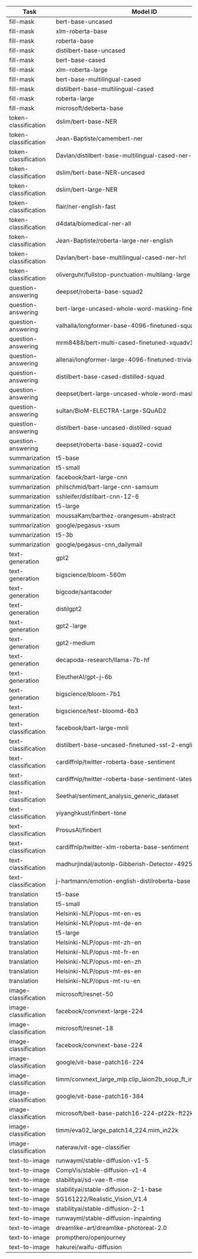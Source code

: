 | Task | Model ID | Status |
| --- | --- | --- |
| fill-mask | bert-base-uncased | [![Importing bert-base-uncased](https://github.com/Azure/azureml-examples/actions/workflows/import-bert-base-uncased.yaml/badge.svg?branch=hrishikesh/model-import-workflows)](https://github.com/Azure/azureml-examples/actions/workflows/import-bert-base-uncased.yaml?branch=hrishikesh/model-import-workflows) |
| fill-mask | xlm-roberta-base | [![Importing xlm-roberta-base](https://github.com/Azure/azureml-examples/actions/workflows/import-xlm-roberta-base.yaml/badge.svg?branch=hrishikesh/model-import-workflows)](https://github.com/Azure/azureml-examples/actions/workflows/import-xlm-roberta-base.yaml?branch=hrishikesh/model-import-workflows) |
| fill-mask | roberta-base | [![Importing roberta-base](https://github.com/Azure/azureml-examples/actions/workflows/import-roberta-base.yaml/badge.svg?branch=hrishikesh/model-import-workflows)](https://github.com/Azure/azureml-examples/actions/workflows/import-roberta-base.yaml?branch=hrishikesh/model-import-workflows) |
| fill-mask | distilbert-base-uncased | [![Importing distilbert-base-uncased](https://github.com/Azure/azureml-examples/actions/workflows/import-distilbert-base-uncased.yaml/badge.svg?branch=hrishikesh/model-import-workflows)](https://github.com/Azure/azureml-examples/actions/workflows/import-distilbert-base-uncased.yaml?branch=hrishikesh/model-import-workflows) |
| fill-mask | bert-base-cased | [![Importing bert-base-cased](https://github.com/Azure/azureml-examples/actions/workflows/import-bert-base-cased.yaml/badge.svg?branch=hrishikesh/model-import-workflows)](https://github.com/Azure/azureml-examples/actions/workflows/import-bert-base-cased.yaml?branch=hrishikesh/model-import-workflows) |
| fill-mask | xlm-roberta-large | [![Importing xlm-roberta-large](https://github.com/Azure/azureml-examples/actions/workflows/import-xlm-roberta-large.yaml/badge.svg?branch=hrishikesh/model-import-workflows)](https://github.com/Azure/azureml-examples/actions/workflows/import-xlm-roberta-large.yaml?branch=hrishikesh/model-import-workflows) |
| fill-mask | bert-base-multilingual-cased | [![Importing bert-base-multilingual-cased](https://github.com/Azure/azureml-examples/actions/workflows/import-bert-base-multilingual-cased.yaml/badge.svg?branch=hrishikesh/model-import-workflows)](https://github.com/Azure/azureml-examples/actions/workflows/import-bert-base-multilingual-cased.yaml?branch=hrishikesh/model-import-workflows) |
| fill-mask | distilbert-base-multilingual-cased | [![Importing distilbert-base-multilingual-cased](https://github.com/Azure/azureml-examples/actions/workflows/import-distilbert-base-multilingual-cased.yaml/badge.svg?branch=hrishikesh/model-import-workflows)](https://github.com/Azure/azureml-examples/actions/workflows/import-distilbert-base-multilingual-cased.yaml?branch=hrishikesh/model-import-workflows) |
| fill-mask | roberta-large | [![Importing roberta-large](https://github.com/Azure/azureml-examples/actions/workflows/import-roberta-large.yaml/badge.svg?branch=hrishikesh/model-import-workflows)](https://github.com/Azure/azureml-examples/actions/workflows/import-roberta-large.yaml?branch=hrishikesh/model-import-workflows) |
| fill-mask | microsoft/deberta-base | [![Importing microsoft/deberta-base](https://github.com/Azure/azureml-examples/actions/workflows/import-microsoft-deberta-base.yaml/badge.svg?branch=hrishikesh/model-import-workflows)](https://github.com/Azure/azureml-examples/actions/workflows/import-microsoft-deberta-base.yaml?branch=hrishikesh/model-import-workflows) |
| token-classification | dslim/bert-base-NER | [![Importing dslim/bert-base-NER](https://github.com/Azure/azureml-examples/actions/workflows/import-dslim-bert-base-NER.yaml/badge.svg?branch=hrishikesh/model-import-workflows)](https://github.com/Azure/azureml-examples/actions/workflows/import-dslim-bert-base-NER.yaml?branch=hrishikesh/model-import-workflows) |
| token-classification | Jean-Baptiste/camembert-ner | [![Importing Jean-Baptiste/camembert-ner](https://github.com/Azure/azureml-examples/actions/workflows/import-Jean-Baptiste-camembert-ner.yaml/badge.svg?branch=hrishikesh/model-import-workflows)](https://github.com/Azure/azureml-examples/actions/workflows/import-Jean-Baptiste-camembert-ner.yaml?branch=hrishikesh/model-import-workflows) |
| token-classification | Davlan/distilbert-base-multilingual-cased-ner-hrl | [![Importing Davlan/distilbert-base-multilingual-cased-ner-hrl](https://github.com/Azure/azureml-examples/actions/workflows/import-Davlan-distilbert-base-multilingual-cased-ner-hrl.yaml/badge.svg?branch=hrishikesh/model-import-workflows)](https://github.com/Azure/azureml-examples/actions/workflows/import-Davlan-distilbert-base-multilingual-cased-ner-hrl.yaml?branch=hrishikesh/model-import-workflows) |
| token-classification | dslim/bert-base-NER-uncased | [![Importing dslim/bert-base-NER-uncased](https://github.com/Azure/azureml-examples/actions/workflows/import-dslim-bert-base-NER-uncased.yaml/badge.svg?branch=hrishikesh/model-import-workflows)](https://github.com/Azure/azureml-examples/actions/workflows/import-dslim-bert-base-NER-uncased.yaml?branch=hrishikesh/model-import-workflows) |
| token-classification | dslim/bert-large-NER | [![Importing dslim/bert-large-NER](https://github.com/Azure/azureml-examples/actions/workflows/import-dslim-bert-large-NER.yaml/badge.svg?branch=hrishikesh/model-import-workflows)](https://github.com/Azure/azureml-examples/actions/workflows/import-dslim-bert-large-NER.yaml?branch=hrishikesh/model-import-workflows) |
| token-classification | flair/ner-english-fast | [![Importing flair/ner-english-fast](https://github.com/Azure/azureml-examples/actions/workflows/import-flair-ner-english-fast.yaml/badge.svg?branch=hrishikesh/model-import-workflows)](https://github.com/Azure/azureml-examples/actions/workflows/import-flair-ner-english-fast.yaml?branch=hrishikesh/model-import-workflows) |
| token-classification | d4data/biomedical-ner-all | [![Importing d4data/biomedical-ner-all](https://github.com/Azure/azureml-examples/actions/workflows/import-d4data-biomedical-ner-all.yaml/badge.svg?branch=hrishikesh/model-import-workflows)](https://github.com/Azure/azureml-examples/actions/workflows/import-d4data-biomedical-ner-all.yaml?branch=hrishikesh/model-import-workflows) |
| token-classification | Jean-Baptiste/roberta-large-ner-english | [![Importing Jean-Baptiste/roberta-large-ner-english](https://github.com/Azure/azureml-examples/actions/workflows/import-Jean-Baptiste-roberta-large-ner-english.yaml/badge.svg?branch=hrishikesh/model-import-workflows)](https://github.com/Azure/azureml-examples/actions/workflows/import-Jean-Baptiste-roberta-large-ner-english.yaml?branch=hrishikesh/model-import-workflows) |
| token-classification | Davlan/bert-base-multilingual-cased-ner-hrl | [![Importing Davlan/bert-base-multilingual-cased-ner-hrl](https://github.com/Azure/azureml-examples/actions/workflows/import-Davlan-bert-base-multilingual-cased-ner-hrl.yaml/badge.svg?branch=hrishikesh/model-import-workflows)](https://github.com/Azure/azureml-examples/actions/workflows/import-Davlan-bert-base-multilingual-cased-ner-hrl.yaml?branch=hrishikesh/model-import-workflows) |
| token-classification | oliverguhr/fullstop-punctuation-multilang-large | [![Importing oliverguhr/fullstop-punctuation-multilang-large](https://github.com/Azure/azureml-examples/actions/workflows/import-oliverguhr-fullstop-punctuation-multilang-large.yaml/badge.svg?branch=hrishikesh/model-import-workflows)](https://github.com/Azure/azureml-examples/actions/workflows/import-oliverguhr-fullstop-punctuation-multilang-large.yaml?branch=hrishikesh/model-import-workflows) |
| question-answering | deepset/roberta-base-squad2 | [![Importing deepset/roberta-base-squad2](https://github.com/Azure/azureml-examples/actions/workflows/import-deepset-roberta-base-squad2.yaml/badge.svg?branch=hrishikesh/model-import-workflows)](https://github.com/Azure/azureml-examples/actions/workflows/import-deepset-roberta-base-squad2.yaml?branch=hrishikesh/model-import-workflows) |
| question-answering | bert-large-uncased-whole-word-masking-finetuned-squad | [![Importing bert-large-uncased-whole-word-masking-finetuned-squad](https://github.com/Azure/azureml-examples/actions/workflows/import-bert-large-uncased-whole-word-masking-finetuned-squad.yaml/badge.svg?branch=hrishikesh/model-import-workflows)](https://github.com/Azure/azureml-examples/actions/workflows/import-bert-large-uncased-whole-word-masking-finetuned-squad.yaml?branch=hrishikesh/model-import-workflows) |
| question-answering | valhalla/longformer-base-4096-finetuned-squadv1 | [![Importing valhalla/longformer-base-4096-finetuned-squadv1](https://github.com/Azure/azureml-examples/actions/workflows/import-valhalla-longformer-base-4096-finetuned-squadv1.yaml/badge.svg?branch=hrishikesh/model-import-workflows)](https://github.com/Azure/azureml-examples/actions/workflows/import-valhalla-longformer-base-4096-finetuned-squadv1.yaml?branch=hrishikesh/model-import-workflows) |
| question-answering | mrm8488/bert-multi-cased-finetuned-xquadv1 | [![Importing mrm8488/bert-multi-cased-finetuned-xquadv1](https://github.com/Azure/azureml-examples/actions/workflows/import-mrm8488-bert-multi-cased-finetuned-xquadv1.yaml/badge.svg?branch=hrishikesh/model-import-workflows)](https://github.com/Azure/azureml-examples/actions/workflows/import-mrm8488-bert-multi-cased-finetuned-xquadv1.yaml?branch=hrishikesh/model-import-workflows) |
| question-answering | allenai/longformer-large-4096-finetuned-triviaqa | [![Importing allenai/longformer-large-4096-finetuned-triviaqa](https://github.com/Azure/azureml-examples/actions/workflows/import-allenai-longformer-large-4096-finetuned-triviaqa.yaml/badge.svg?branch=hrishikesh/model-import-workflows)](https://github.com/Azure/azureml-examples/actions/workflows/import-allenai-longformer-large-4096-finetuned-triviaqa.yaml?branch=hrishikesh/model-import-workflows) |
| question-answering | distilbert-base-cased-distilled-squad | [![Importing distilbert-base-cased-distilled-squad](https://github.com/Azure/azureml-examples/actions/workflows/import-distilbert-base-cased-distilled-squad.yaml/badge.svg?branch=hrishikesh/model-import-workflows)](https://github.com/Azure/azureml-examples/actions/workflows/import-distilbert-base-cased-distilled-squad.yaml?branch=hrishikesh/model-import-workflows) |
| question-answering | deepset/bert-large-uncased-whole-word-masking-squad2 | [![Importing deepset/bert-large-uncased-whole-word-masking-squad2](https://github.com/Azure/azureml-examples/actions/workflows/import-deepset-bert-large-uncased-whole-word-masking-squad2.yaml/badge.svg?branch=hrishikesh/model-import-workflows)](https://github.com/Azure/azureml-examples/actions/workflows/import-deepset-bert-large-uncased-whole-word-masking-squad2.yaml?branch=hrishikesh/model-import-workflows) |
| question-answering | sultan/BioM-ELECTRA-Large-SQuAD2 | [![Importing sultan/BioM-ELECTRA-Large-SQuAD2](https://github.com/Azure/azureml-examples/actions/workflows/import-sultan-BioM-ELECTRA-Large-SQuAD2.yaml/badge.svg?branch=hrishikesh/model-import-workflows)](https://github.com/Azure/azureml-examples/actions/workflows/import-sultan-BioM-ELECTRA-Large-SQuAD2.yaml?branch=hrishikesh/model-import-workflows) |
| question-answering | distilbert-base-uncased-distilled-squad | [![Importing distilbert-base-uncased-distilled-squad](https://github.com/Azure/azureml-examples/actions/workflows/import-distilbert-base-uncased-distilled-squad.yaml/badge.svg?branch=hrishikesh/model-import-workflows)](https://github.com/Azure/azureml-examples/actions/workflows/import-distilbert-base-uncased-distilled-squad.yaml?branch=hrishikesh/model-import-workflows) |
| question-answering | deepset/roberta-base-squad2-covid | [![Importing deepset/roberta-base-squad2-covid](https://github.com/Azure/azureml-examples/actions/workflows/import-deepset-roberta-base-squad2-covid.yaml/badge.svg?branch=hrishikesh/model-import-workflows)](https://github.com/Azure/azureml-examples/actions/workflows/import-deepset-roberta-base-squad2-covid.yaml?branch=hrishikesh/model-import-workflows) |
| summarization | t5-base | [![Importing t5-base](https://github.com/Azure/azureml-examples/actions/workflows/import-t5-base.yaml/badge.svg?branch=hrishikesh/model-import-workflows)](https://github.com/Azure/azureml-examples/actions/workflows/import-t5-base.yaml?branch=hrishikesh/model-import-workflows) |
| summarization | t5-small | [![Importing t5-small](https://github.com/Azure/azureml-examples/actions/workflows/import-t5-small.yaml/badge.svg?branch=hrishikesh/model-import-workflows)](https://github.com/Azure/azureml-examples/actions/workflows/import-t5-small.yaml?branch=hrishikesh/model-import-workflows) |
| summarization | facebook/bart-large-cnn | [![Importing facebook/bart-large-cnn](https://github.com/Azure/azureml-examples/actions/workflows/import-facebook-bart-large-cnn.yaml/badge.svg?branch=hrishikesh/model-import-workflows)](https://github.com/Azure/azureml-examples/actions/workflows/import-facebook-bart-large-cnn.yaml?branch=hrishikesh/model-import-workflows) |
| summarization | philschmid/bart-large-cnn-samsum | [![Importing philschmid/bart-large-cnn-samsum](https://github.com/Azure/azureml-examples/actions/workflows/import-philschmid-bart-large-cnn-samsum.yaml/badge.svg?branch=hrishikesh/model-import-workflows)](https://github.com/Azure/azureml-examples/actions/workflows/import-philschmid-bart-large-cnn-samsum.yaml?branch=hrishikesh/model-import-workflows) |
| summarization | sshleifer/distilbart-cnn-12-6 | [![Importing sshleifer/distilbart-cnn-12-6](https://github.com/Azure/azureml-examples/actions/workflows/import-sshleifer-distilbart-cnn-12-6.yaml/badge.svg?branch=hrishikesh/model-import-workflows)](https://github.com/Azure/azureml-examples/actions/workflows/import-sshleifer-distilbart-cnn-12-6.yaml?branch=hrishikesh/model-import-workflows) |
| summarization | t5-large | [![Importing t5-large](https://github.com/Azure/azureml-examples/actions/workflows/import-t5-large.yaml/badge.svg?branch=hrishikesh/model-import-workflows)](https://github.com/Azure/azureml-examples/actions/workflows/import-t5-large.yaml?branch=hrishikesh/model-import-workflows) |
| summarization | moussaKam/barthez-orangesum-abstract | [![Importing moussaKam/barthez-orangesum-abstract](https://github.com/Azure/azureml-examples/actions/workflows/import-moussaKam-barthez-orangesum-abstract.yaml/badge.svg?branch=hrishikesh/model-import-workflows)](https://github.com/Azure/azureml-examples/actions/workflows/import-moussaKam-barthez-orangesum-abstract.yaml?branch=hrishikesh/model-import-workflows) |
| summarization | google/pegasus-xsum | [![Importing google/pegasus-xsum](https://github.com/Azure/azureml-examples/actions/workflows/import-google-pegasus-xsum.yaml/badge.svg?branch=hrishikesh/model-import-workflows)](https://github.com/Azure/azureml-examples/actions/workflows/import-google-pegasus-xsum.yaml?branch=hrishikesh/model-import-workflows) |
| summarization | t5-3b | [![Importing t5-3b](https://github.com/Azure/azureml-examples/actions/workflows/import-t5-3b.yaml/badge.svg?branch=hrishikesh/model-import-workflows)](https://github.com/Azure/azureml-examples/actions/workflows/import-t5-3b.yaml?branch=hrishikesh/model-import-workflows) |
| summarization | google/pegasus-cnn_dailymail | [![Importing google/pegasus-cnn_dailymail](https://github.com/Azure/azureml-examples/actions/workflows/import-google-pegasus-cnn_dailymail.yaml/badge.svg?branch=hrishikesh/model-import-workflows)](https://github.com/Azure/azureml-examples/actions/workflows/import-google-pegasus-cnn_dailymail.yaml?branch=hrishikesh/model-import-workflows) |
| text-generation | gpt2 | [![Importing gpt2](https://github.com/Azure/azureml-examples/actions/workflows/import-gpt2.yaml/badge.svg?branch=hrishikesh/model-import-workflows)](https://github.com/Azure/azureml-examples/actions/workflows/import-gpt2.yaml?branch=hrishikesh/model-import-workflows) |
| text-generation | bigscience/bloom-560m | [![Importing bigscience/bloom-560m](https://github.com/Azure/azureml-examples/actions/workflows/import-bigscience-bloom-560m.yaml/badge.svg?branch=hrishikesh/model-import-workflows)](https://github.com/Azure/azureml-examples/actions/workflows/import-bigscience-bloom-560m.yaml?branch=hrishikesh/model-import-workflows) |
| text-generation | bigcode/santacoder | [![Importing bigcode/santacoder](https://github.com/Azure/azureml-examples/actions/workflows/import-bigcode-santacoder.yaml/badge.svg?branch=hrishikesh/model-import-workflows)](https://github.com/Azure/azureml-examples/actions/workflows/import-bigcode-santacoder.yaml?branch=hrishikesh/model-import-workflows) |
| text-generation | distilgpt2 | [![Importing distilgpt2](https://github.com/Azure/azureml-examples/actions/workflows/import-distilgpt2.yaml/badge.svg?branch=hrishikesh/model-import-workflows)](https://github.com/Azure/azureml-examples/actions/workflows/import-distilgpt2.yaml?branch=hrishikesh/model-import-workflows) |
| text-generation | gpt2-large | [![Importing gpt2-large](https://github.com/Azure/azureml-examples/actions/workflows/import-gpt2-large.yaml/badge.svg?branch=hrishikesh/model-import-workflows)](https://github.com/Azure/azureml-examples/actions/workflows/import-gpt2-large.yaml?branch=hrishikesh/model-import-workflows) |
| text-generation | gpt2-medium | [![Importing gpt2-medium](https://github.com/Azure/azureml-examples/actions/workflows/import-gpt2-medium.yaml/badge.svg?branch=hrishikesh/model-import-workflows)](https://github.com/Azure/azureml-examples/actions/workflows/import-gpt2-medium.yaml?branch=hrishikesh/model-import-workflows) |
| text-generation | decapoda-research/llama-7b-hf | [![Importing decapoda-research/llama-7b-hf](https://github.com/Azure/azureml-examples/actions/workflows/import-decapoda-research-llama-7b-hf.yaml/badge.svg?branch=hrishikesh/model-import-workflows)](https://github.com/Azure/azureml-examples/actions/workflows/import-decapoda-research-llama-7b-hf.yaml?branch=hrishikesh/model-import-workflows) |
| text-generation | EleutherAI/gpt-j-6b | [![Importing EleutherAI/gpt-j-6b](https://github.com/Azure/azureml-examples/actions/workflows/import-EleutherAI-gpt-j-6b.yaml/badge.svg?branch=hrishikesh/model-import-workflows)](https://github.com/Azure/azureml-examples/actions/workflows/import-EleutherAI-gpt-j-6b.yaml?branch=hrishikesh/model-import-workflows) |
| text-generation | bigscience/bloom-7b1 | [![Importing bigscience/bloom-7b1](https://github.com/Azure/azureml-examples/actions/workflows/import-bigscience-bloom-7b1.yaml/badge.svg?branch=hrishikesh/model-import-workflows)](https://github.com/Azure/azureml-examples/actions/workflows/import-bigscience-bloom-7b1.yaml?branch=hrishikesh/model-import-workflows) |
| text-generation | bigscience/test-bloomd-6b3 | [![Importing bigscience/test-bloomd-6b3](https://github.com/Azure/azureml-examples/actions/workflows/import-bigscience-test-bloomd-6b3.yaml/badge.svg?branch=hrishikesh/model-import-workflows)](https://github.com/Azure/azureml-examples/actions/workflows/import-bigscience-test-bloomd-6b3.yaml?branch=hrishikesh/model-import-workflows) |
| text-classification | facebook/bart-large-mnli | [![Importing facebook/bart-large-mnli](https://github.com/Azure/azureml-examples/actions/workflows/import-facebook-bart-large-mnli.yaml/badge.svg?branch=hrishikesh/model-import-workflows)](https://github.com/Azure/azureml-examples/actions/workflows/import-facebook-bart-large-mnli.yaml?branch=hrishikesh/model-import-workflows) |
| text-classification | distilbert-base-uncased-finetuned-sst-2-english | [![Importing distilbert-base-uncased-finetuned-sst-2-english](https://github.com/Azure/azureml-examples/actions/workflows/import-distilbert-base-uncased-finetuned-sst-2-english.yaml/badge.svg?branch=hrishikesh/model-import-workflows)](https://github.com/Azure/azureml-examples/actions/workflows/import-distilbert-base-uncased-finetuned-sst-2-english.yaml?branch=hrishikesh/model-import-workflows) |
| text-classification | cardiffnlp/twitter-roberta-base-sentiment | [![Importing cardiffnlp/twitter-roberta-base-sentiment](https://github.com/Azure/azureml-examples/actions/workflows/import-cardiffnlp-twitter-roberta-base-sentiment.yaml/badge.svg?branch=hrishikesh/model-import-workflows)](https://github.com/Azure/azureml-examples/actions/workflows/import-cardiffnlp-twitter-roberta-base-sentiment.yaml?branch=hrishikesh/model-import-workflows) |
| text-classification | cardiffnlp/twitter-roberta-base-sentiment-latest | [![Importing cardiffnlp/twitter-roberta-base-sentiment-latest](https://github.com/Azure/azureml-examples/actions/workflows/import-cardiffnlp-twitter-roberta-base-sentiment-latest.yaml/badge.svg?branch=hrishikesh/model-import-workflows)](https://github.com/Azure/azureml-examples/actions/workflows/import-cardiffnlp-twitter-roberta-base-sentiment-latest.yaml?branch=hrishikesh/model-import-workflows) |
| text-classification | Seethal/sentiment_analysis_generic_dataset | [![Importing Seethal/sentiment_analysis_generic_dataset](https://github.com/Azure/azureml-examples/actions/workflows/import-Seethal-sentiment_analysis_generic_dataset.yaml/badge.svg?branch=hrishikesh/model-import-workflows)](https://github.com/Azure/azureml-examples/actions/workflows/import-Seethal-sentiment_analysis_generic_dataset.yaml?branch=hrishikesh/model-import-workflows) |
| text-classification | yiyanghkust/finbert-tone | [![Importing yiyanghkust/finbert-tone](https://github.com/Azure/azureml-examples/actions/workflows/import-yiyanghkust-finbert-tone.yaml/badge.svg?branch=hrishikesh/model-import-workflows)](https://github.com/Azure/azureml-examples/actions/workflows/import-yiyanghkust-finbert-tone.yaml?branch=hrishikesh/model-import-workflows) |
| text-classification | ProsusAI/finbert | [![Importing ProsusAI/finbert](https://github.com/Azure/azureml-examples/actions/workflows/import-ProsusAI-finbert.yaml/badge.svg?branch=hrishikesh/model-import-workflows)](https://github.com/Azure/azureml-examples/actions/workflows/import-ProsusAI-finbert.yaml?branch=hrishikesh/model-import-workflows) |
| text-classification | cardiffnlp/twitter-xlm-roberta-base-sentiment | [![Importing cardiffnlp/twitter-xlm-roberta-base-sentiment](https://github.com/Azure/azureml-examples/actions/workflows/import-cardiffnlp-twitter-xlm-roberta-base-sentiment.yaml/badge.svg?branch=hrishikesh/model-import-workflows)](https://github.com/Azure/azureml-examples/actions/workflows/import-cardiffnlp-twitter-xlm-roberta-base-sentiment.yaml?branch=hrishikesh/model-import-workflows) |
| text-classification | madhurjindal/autonlp-Gibberish-Detector-492513457 | [![Importing madhurjindal/autonlp-Gibberish-Detector-492513457](https://github.com/Azure/azureml-examples/actions/workflows/import-madhurjindal-autonlp-Gibberish-Detector-492513457.yaml/badge.svg?branch=hrishikesh/model-import-workflows)](https://github.com/Azure/azureml-examples/actions/workflows/import-madhurjindal-autonlp-Gibberish-Detector-492513457.yaml?branch=hrishikesh/model-import-workflows) |
| text-classification | j-hartmann/emotion-english-distilroberta-base | [![Importing j-hartmann/emotion-english-distilroberta-base](https://github.com/Azure/azureml-examples/actions/workflows/import-j-hartmann-emotion-english-distilroberta-base.yaml/badge.svg?branch=hrishikesh/model-import-workflows)](https://github.com/Azure/azureml-examples/actions/workflows/import-j-hartmann-emotion-english-distilroberta-base.yaml?branch=hrishikesh/model-import-workflows) |
| translation | t5-base | [![Importing t5-base](https://github.com/Azure/azureml-examples/actions/workflows/import-t5-base.yaml/badge.svg?branch=hrishikesh/model-import-workflows)](https://github.com/Azure/azureml-examples/actions/workflows/import-t5-base.yaml?branch=hrishikesh/model-import-workflows) |
| translation | t5-small | [![Importing t5-small](https://github.com/Azure/azureml-examples/actions/workflows/import-t5-small.yaml/badge.svg?branch=hrishikesh/model-import-workflows)](https://github.com/Azure/azureml-examples/actions/workflows/import-t5-small.yaml?branch=hrishikesh/model-import-workflows) |
| translation | Helsinki-NLP/opus-mt-en-es | [![Importing Helsinki-NLP/opus-mt-en-es](https://github.com/Azure/azureml-examples/actions/workflows/import-Helsinki-NLP-opus-mt-en-es.yaml/badge.svg?branch=hrishikesh/model-import-workflows)](https://github.com/Azure/azureml-examples/actions/workflows/import-Helsinki-NLP-opus-mt-en-es.yaml?branch=hrishikesh/model-import-workflows) |
| translation | Helsinki-NLP/opus-mt-de-en | [![Importing Helsinki-NLP/opus-mt-de-en](https://github.com/Azure/azureml-examples/actions/workflows/import-Helsinki-NLP-opus-mt-de-en.yaml/badge.svg?branch=hrishikesh/model-import-workflows)](https://github.com/Azure/azureml-examples/actions/workflows/import-Helsinki-NLP-opus-mt-de-en.yaml?branch=hrishikesh/model-import-workflows) |
| translation | t5-large | [![Importing t5-large](https://github.com/Azure/azureml-examples/actions/workflows/import-t5-large.yaml/badge.svg?branch=hrishikesh/model-import-workflows)](https://github.com/Azure/azureml-examples/actions/workflows/import-t5-large.yaml?branch=hrishikesh/model-import-workflows) |
| translation | Helsinki-NLP/opus-mt-zh-en | [![Importing Helsinki-NLP/opus-mt-zh-en](https://github.com/Azure/azureml-examples/actions/workflows/import-Helsinki-NLP-opus-mt-zh-en.yaml/badge.svg?branch=hrishikesh/model-import-workflows)](https://github.com/Azure/azureml-examples/actions/workflows/import-Helsinki-NLP-opus-mt-zh-en.yaml?branch=hrishikesh/model-import-workflows) |
| translation | Helsinki-NLP/opus-mt-fr-en | [![Importing Helsinki-NLP/opus-mt-fr-en](https://github.com/Azure/azureml-examples/actions/workflows/import-Helsinki-NLP-opus-mt-fr-en.yaml/badge.svg?branch=hrishikesh/model-import-workflows)](https://github.com/Azure/azureml-examples/actions/workflows/import-Helsinki-NLP-opus-mt-fr-en.yaml?branch=hrishikesh/model-import-workflows) |
| translation | Helsinki-NLP/opus-mt-en-zh | [![Importing Helsinki-NLP/opus-mt-en-zh](https://github.com/Azure/azureml-examples/actions/workflows/import-Helsinki-NLP-opus-mt-en-zh.yaml/badge.svg?branch=hrishikesh/model-import-workflows)](https://github.com/Azure/azureml-examples/actions/workflows/import-Helsinki-NLP-opus-mt-en-zh.yaml?branch=hrishikesh/model-import-workflows) |
| translation | Helsinki-NLP/opus-mt-es-en | [![Importing Helsinki-NLP/opus-mt-es-en](https://github.com/Azure/azureml-examples/actions/workflows/import-Helsinki-NLP-opus-mt-es-en.yaml/badge.svg?branch=hrishikesh/model-import-workflows)](https://github.com/Azure/azureml-examples/actions/workflows/import-Helsinki-NLP-opus-mt-es-en.yaml?branch=hrishikesh/model-import-workflows) |
| translation | Helsinki-NLP/opus-mt-ru-en | [![Importing Helsinki-NLP/opus-mt-ru-en](https://github.com/Azure/azureml-examples/actions/workflows/import-Helsinki-NLP-opus-mt-ru-en.yaml/badge.svg?branch=hrishikesh/model-import-workflows)](https://github.com/Azure/azureml-examples/actions/workflows/import-Helsinki-NLP-opus-mt-ru-en.yaml?branch=hrishikesh/model-import-workflows) |
| image-classification | microsoft/resnet-50 | [![Importing microsoft/resnet-50](https://github.com/Azure/azureml-examples/actions/workflows/import-microsoft-resnet-50.yaml/badge.svg?branch=hrishikesh/model-import-workflows)](https://github.com/Azure/azureml-examples/actions/workflows/import-microsoft-resnet-50.yaml?branch=hrishikesh/model-import-workflows) |
| image-classification | facebook/convnext-large-224 | [![Importing facebook/convnext-large-224](https://github.com/Azure/azureml-examples/actions/workflows/import-facebook-convnext-large-224.yaml/badge.svg?branch=hrishikesh/model-import-workflows)](https://github.com/Azure/azureml-examples/actions/workflows/import-facebook-convnext-large-224.yaml?branch=hrishikesh/model-import-workflows) |
| image-classification | microsoft/resnet-18 | [![Importing microsoft/resnet-18](https://github.com/Azure/azureml-examples/actions/workflows/import-microsoft-resnet-18.yaml/badge.svg?branch=hrishikesh/model-import-workflows)](https://github.com/Azure/azureml-examples/actions/workflows/import-microsoft-resnet-18.yaml?branch=hrishikesh/model-import-workflows) |
| image-classification | facebook/convnext-base-224 | [![Importing facebook/convnext-base-224](https://github.com/Azure/azureml-examples/actions/workflows/import-facebook-convnext-base-224.yaml/badge.svg?branch=hrishikesh/model-import-workflows)](https://github.com/Azure/azureml-examples/actions/workflows/import-facebook-convnext-base-224.yaml?branch=hrishikesh/model-import-workflows) |
| image-classification | google/vit-base-patch16-224 | [![Importing google/vit-base-patch16-224](https://github.com/Azure/azureml-examples/actions/workflows/import-google-vit-base-patch16-224.yaml/badge.svg?branch=hrishikesh/model-import-workflows)](https://github.com/Azure/azureml-examples/actions/workflows/import-google-vit-base-patch16-224.yaml?branch=hrishikesh/model-import-workflows) |
| image-classification | timm/convnext_large_mlp.clip_laion2b_soup_ft_in12k_in1k_320 | [![Importing timm/convnext_large_mlp.clip_laion2b_soup_ft_in12k_in1k_320](https://github.com/Azure/azureml-examples/actions/workflows/import-timm-convnext_large_mlp.clip_laion2b_soup_ft_in12k_in1k_320.yaml/badge.svg?branch=hrishikesh/model-import-workflows)](https://github.com/Azure/azureml-examples/actions/workflows/import-timm-convnext_large_mlp.clip_laion2b_soup_ft_in12k_in1k_320.yaml?branch=hrishikesh/model-import-workflows) |
| image-classification | google/vit-base-patch16-384 | [![Importing google/vit-base-patch16-384](https://github.com/Azure/azureml-examples/actions/workflows/import-google-vit-base-patch16-384.yaml/badge.svg?branch=hrishikesh/model-import-workflows)](https://github.com/Azure/azureml-examples/actions/workflows/import-google-vit-base-patch16-384.yaml?branch=hrishikesh/model-import-workflows) |
| image-classification | microsoft/beit-base-patch16-224-pt22k-ft22k | [![Importing microsoft/beit-base-patch16-224-pt22k-ft22k](https://github.com/Azure/azureml-examples/actions/workflows/import-microsoft-beit-base-patch16-224-pt22k-ft22k.yaml/badge.svg?branch=hrishikesh/model-import-workflows)](https://github.com/Azure/azureml-examples/actions/workflows/import-microsoft-beit-base-patch16-224-pt22k-ft22k.yaml?branch=hrishikesh/model-import-workflows) |
| image-classification | timm/eva02_large_patch14_224.mim_in22k | [![Importing timm/eva02_large_patch14_224.mim_in22k](https://github.com/Azure/azureml-examples/actions/workflows/import-timm-eva02_large_patch14_224.mim_in22k.yaml/badge.svg?branch=hrishikesh/model-import-workflows)](https://github.com/Azure/azureml-examples/actions/workflows/import-timm-eva02_large_patch14_224.mim_in22k.yaml?branch=hrishikesh/model-import-workflows) |
| image-classification | nateraw/vit-age-classifier | [![Importing nateraw/vit-age-classifier](https://github.com/Azure/azureml-examples/actions/workflows/import-nateraw-vit-age-classifier.yaml/badge.svg?branch=hrishikesh/model-import-workflows)](https://github.com/Azure/azureml-examples/actions/workflows/import-nateraw-vit-age-classifier.yaml?branch=hrishikesh/model-import-workflows) |
| text-to-image | runwayml/stable-diffusion-v1-5 | [![Importing runwayml/stable-diffusion-v1-5](https://github.com/Azure/azureml-examples/actions/workflows/import-runwayml-stable-diffusion-v1-5.yaml/badge.svg?branch=hrishikesh/model-import-workflows)](https://github.com/Azure/azureml-examples/actions/workflows/import-runwayml-stable-diffusion-v1-5.yaml?branch=hrishikesh/model-import-workflows) |
| text-to-image | CompVis/stable-diffusion-v1-4 | [![Importing CompVis/stable-diffusion-v1-4](https://github.com/Azure/azureml-examples/actions/workflows/import-CompVis-stable-diffusion-v1-4.yaml/badge.svg?branch=hrishikesh/model-import-workflows)](https://github.com/Azure/azureml-examples/actions/workflows/import-CompVis-stable-diffusion-v1-4.yaml?branch=hrishikesh/model-import-workflows) |
| text-to-image | stabilityai/sd-vae-ft-mse | [![Importing stabilityai/sd-vae-ft-mse](https://github.com/Azure/azureml-examples/actions/workflows/import-stabilityai-sd-vae-ft-mse.yaml/badge.svg?branch=hrishikesh/model-import-workflows)](https://github.com/Azure/azureml-examples/actions/workflows/import-stabilityai-sd-vae-ft-mse.yaml?branch=hrishikesh/model-import-workflows) |
| text-to-image | stabilityai/stable-diffusion-2-1-base | [![Importing stabilityai/stable-diffusion-2-1-base](https://github.com/Azure/azureml-examples/actions/workflows/import-stabilityai-stable-diffusion-2-1-base.yaml/badge.svg?branch=hrishikesh/model-import-workflows)](https://github.com/Azure/azureml-examples/actions/workflows/import-stabilityai-stable-diffusion-2-1-base.yaml?branch=hrishikesh/model-import-workflows) |
| text-to-image | SG161222/Realistic_Vision_V1.4 | [![Importing SG161222/Realistic_Vision_V1.4](https://github.com/Azure/azureml-examples/actions/workflows/import-SG161222-Realistic_Vision_V1.4.yaml/badge.svg?branch=hrishikesh/model-import-workflows)](https://github.com/Azure/azureml-examples/actions/workflows/import-SG161222-Realistic_Vision_V1.4.yaml?branch=hrishikesh/model-import-workflows) |
| text-to-image | stabilityai/stable-diffusion-2-1 | [![Importing stabilityai/stable-diffusion-2-1](https://github.com/Azure/azureml-examples/actions/workflows/import-stabilityai-stable-diffusion-2-1.yaml/badge.svg?branch=hrishikesh/model-import-workflows)](https://github.com/Azure/azureml-examples/actions/workflows/import-stabilityai-stable-diffusion-2-1.yaml?branch=hrishikesh/model-import-workflows) |
| text-to-image | runwayml/stable-diffusion-inpainting | [![Importing runwayml/stable-diffusion-inpainting](https://github.com/Azure/azureml-examples/actions/workflows/import-runwayml-stable-diffusion-inpainting.yaml/badge.svg?branch=hrishikesh/model-import-workflows)](https://github.com/Azure/azureml-examples/actions/workflows/import-runwayml-stable-diffusion-inpainting.yaml?branch=hrishikesh/model-import-workflows) |
| text-to-image | dreamlike-art/dreamlike-photoreal-2.0 | [![Importing dreamlike-art/dreamlike-photoreal-2.0](https://github.com/Azure/azureml-examples/actions/workflows/import-dreamlike-art-dreamlike-photoreal-2.0.yaml/badge.svg?branch=hrishikesh/model-import-workflows)](https://github.com/Azure/azureml-examples/actions/workflows/import-dreamlike-art-dreamlike-photoreal-2.0.yaml?branch=hrishikesh/model-import-workflows) |
| text-to-image | prompthero/openjourney | [![Importing prompthero/openjourney](https://github.com/Azure/azureml-examples/actions/workflows/import-prompthero-openjourney.yaml/badge.svg?branch=hrishikesh/model-import-workflows)](https://github.com/Azure/azureml-examples/actions/workflows/import-prompthero-openjourney.yaml?branch=hrishikesh/model-import-workflows) |
| text-to-image | hakurei/waifu-diffusion | [![Importing hakurei/waifu-diffusion](https://github.com/Azure/azureml-examples/actions/workflows/import-hakurei-waifu-diffusion.yaml/badge.svg?branch=hrishikesh/model-import-workflows)](https://github.com/Azure/azureml-examples/actions/workflows/import-hakurei-waifu-diffusion.yaml?branch=hrishikesh/model-import-workflows) |
